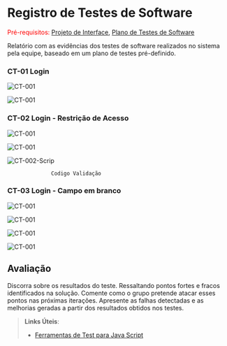 # Registro de Testes de Software

<span style="color:red">Pré-requisitos: <a href="3-Projeto de Interface.md"> Projeto de Interface</a></span>, <a href="8-Plano de Testes de Software.md"> Plano de Testes de Software</a>

Relatório com as evidências dos testes de software realizados no sistema pela equipe, baseado em um plano de testes pré-definido.

###                   CT-01 Login
![CT-001](img/Caso-Teste/CT-01/CT-01-001.png)

![CT-001](img/Caso-Teste/CT-01/CT-01-002.png)



###                   CT-02 Login - Restrição de Acesso
![CT-001](img/Caso-Teste/CT-02/CT-02-001.png)

![CT-001](img/Caso-Teste/CT-02/CT-02-002.png)
                      
![CT-002-Scrip](img/Caso-Teste/CT-02/CT-02-SCRIP.png)

                  Codigo Validação



###                     CT-03 Login - Campo em branco
![CT-001](img/Caso-Teste/CT-03/CT-03-001.png)

![CT-001](img/Caso-Teste/CT-03/CT-03-002.png)

![CT-001](img/Caso-Teste/CT-03/CT-03-003.png)

![CT-001](img/Caso-Teste/CT-03/CT-03-004.png)

## Avaliação

Discorra sobre os resultados do teste. Ressaltando pontos fortes e fracos identificados na solução. Comente como o grupo pretende atacar esses pontos nas próximas iterações. Apresente as falhas detectadas e as melhorias geradas a partir dos resultados obtidos nos testes.

> **Links Úteis**:
> - [Ferramentas de Test para Java Script](https://geekflare.com/javascript-unit-testing/)
